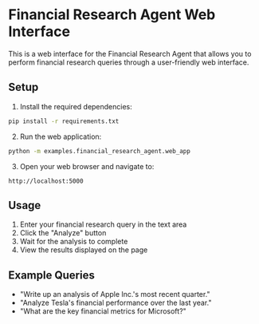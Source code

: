 # Financial Research Agent Web Interface

This is a web interface for the Financial Research Agent that allows you to perform financial research queries through a user-friendly web interface.

## Setup

1. Install the required dependencies:
```bash
pip install -r requirements.txt
```

2. Run the web application:
```bash
python -m examples.financial_research_agent.web_app
```

3. Open your web browser and navigate to:
```
http://localhost:5000
```

## Usage

1. Enter your financial research query in the text area
2. Click the "Analyze" button
3. Wait for the analysis to complete
4. View the results displayed on the page

## Example Queries

- "Write up an analysis of Apple Inc.'s most recent quarter."
- "Analyze Tesla's financial performance over the last year."
- "What are the key financial metrics for Microsoft?"
